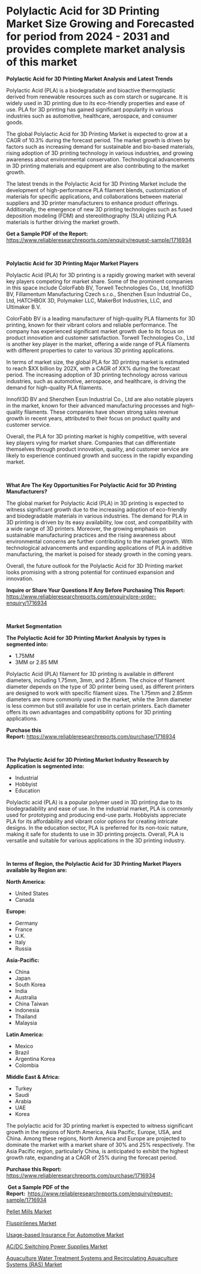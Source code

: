 <p><h1>Polylactic Acid for 3D Printing Market Size Growing and Forecasted for period from 2024 - 2031 and provides complete market analysis of this market</h1></p><p><strong>Polylactic Acid for 3D Printing Market Analysis and Latest Trends</strong></p>
<p><p>Polylactic Acid (PLA) is a biodegradable and bioactive thermoplastic derived from renewable resources such as corn starch or sugarcane. It is widely used in 3D printing due to its eco-friendly properties and ease of use. PLA for 3D printing has gained significant popularity in various industries such as automotive, healthcare, aerospace, and consumer goods.</p><p>The global Polylactic Acid for 3D Printing Market is expected to grow at a CAGR of 10.3% during the forecast period. The market growth is driven by factors such as increasing demand for sustainable and bio-based materials, rising adoption of 3D printing technology in various industries, and growing awareness about environmental conservation. Technological advancements in 3D printing materials and equipment are also contributing to the market growth.</p><p>The latest trends in the Polylactic Acid for 3D Printing Market include the development of high-performance PLA filament blends, customization of materials for specific applications, and collaborations between material suppliers and 3D printer manufacturers to enhance product offerings. Additionally, the emergence of new 3D printing technologies such as fused deposition modeling (FDM) and stereolithography (SLA) utilizing PLA materials is further driving the market growth.</p></p>
<p><strong>Get a Sample PDF of the Report:&nbsp;</strong> <a href="https://www.reliableresearchreports.com/enquiry/request-sample/1716934">https://www.reliableresearchreports.com/enquiry/request-sample/1716934</a></p>
<p>&nbsp;</p>
<p><strong>Polylactic Acid for 3D Printing Major Market Players</strong></p>
<p><p>Polylactic Acid (PLA) for 3D printing is a rapidly growing market with several key players competing for market share. Some of the prominent companies in this space include ColorFabb BV, Torwell Technologies Co., Ltd, Innofil3D BV, Fillamentum Manufacturing Czech s.r.o., Shenzhen Esun Industrial Co., Ltd, HATCHBOX 3D, Polymaker LLC, MakerBot Industries, LLC, and Ultimaker B.V.</p><p>ColorFabb BV is a leading manufacturer of high-quality PLA filaments for 3D printing, known for their vibrant colors and reliable performance. The company has experienced significant market growth due to its focus on product innovation and customer satisfaction. Torwell Technologies Co., Ltd is another key player in the market, offering a wide range of PLA filaments with different properties to cater to various 3D printing applications.</p><p>In terms of market size, the global PLA for 3D printing market is estimated to reach $XX billion by 202X, with a CAGR of XX% during the forecast period. The increasing adoption of 3D printing technology across various industries, such as automotive, aerospace, and healthcare, is driving the demand for high-quality PLA filaments.</p><p>Innofil3D BV and Shenzhen Esun Industrial Co., Ltd are also notable players in the market, known for their advanced manufacturing processes and high-quality filaments. These companies have shown strong sales revenue growth in recent years, attributed to their focus on product quality and customer service.</p><p>Overall, the PLA for 3D printing market is highly competitive, with several key players vying for market share. Companies that can differentiate themselves through product innovation, quality, and customer service are likely to experience continued growth and success in the rapidly expanding market.</p></p>
<p>&nbsp;</p>
<p><strong>What Are The Key Opportunities For Polylactic Acid for 3D Printing Manufacturers?</strong></p>
<p><p>The global market for Polylactic Acid (PLA) in 3D printing is expected to witness significant growth due to the increasing adoption of eco-friendly and biodegradable materials in various industries. The demand for PLA in 3D printing is driven by its easy availability, low cost, and compatibility with a wide range of 3D printers. Moreover, the growing emphasis on sustainable manufacturing practices and the rising awareness about environmental concerns are further contributing to the market growth. With technological advancements and expanding applications of PLA in additive manufacturing, the market is poised for steady growth in the coming years. </p><p>Overall, the future outlook for the Polylactic Acid for 3D Printing market looks promising with a strong potential for continued expansion and innovation.</p></p>
<p><strong>Inquire or Share Your Questions If Any Before Purchasing This Report:</strong> <a href="https://www.reliableresearchreports.com/enquiry/pre-order-enquiry/1716934">https://www.reliableresearchreports.com/enquiry/pre-order-enquiry/1716934</a></p>
<p>&nbsp;</p>
<p><strong>Market Segmentation</strong></p>
<p><strong>The Polylactic Acid for 3D Printing Market Analysis by types is segmented into:</strong></p>
<p><ul><li>1.75MM</li><li>3MM or 2.85 MM</li></ul></p>
<p><p>Polylactic Acid (PLA) filament for 3D printing is available in different diameters, including 1.75mm, 3mm, and 2.85mm. The choice of filament diameter depends on the type of 3D printer being used, as different printers are designed to work with specific filament sizes. The 1.75mm and 2.85mm diameters are more commonly used in the market, while the 3mm diameter is less common but still available for use in certain printers. Each diameter offers its own advantages and compatibility options for 3D printing applications.</p></p>
<p><strong>Purchase this Report:&nbsp;</strong><a href="https://www.reliableresearchreports.com/purchase/1716934">https://www.reliableresearchreports.com/purchase/1716934</a></p>
<p>&nbsp;</p>
<p><strong>The Polylactic Acid for 3D Printing Market Industry Research by Application is segmented into:</strong></p>
<p><ul><li>Industrial</li><li>Hobbyist</li><li>Education</li></ul></p>
<p><p>Polylactic acid (PLA) is a popular polymer used in 3D printing due to its biodegradability and ease of use. In the industrial market, PLA is commonly used for prototyping and producing end-use parts. Hobbyists appreciate PLA for its affordability and vibrant color options for creating intricate designs. In the education sector, PLA is preferred for its non-toxic nature, making it safe for students to use in 3D printing projects. Overall, PLA is versatile and suitable for various applications in the 3D printing industry.</p></p>
<p>&nbsp;</p>
<p><strong>In terms of Region, the Polylactic Acid for 3D Printing Market Players available by Region are:</strong></p>
<p>
    <p> <strong> North America: </strong>
        <ul>
            <li>United States</li>
            <li>Canada</li>
        </ul>
        </p> 
    <p> <strong> Europe: </strong>
        <ul>
            <li>Germany</li>
            <li>France</li>
            <li>U.K.</li>
            <li>Italy</li>
            <li>Russia</li>
        </ul>
        </p> 
    <p> <strong> Asia-Pacific: </strong>
        <ul>
            <li>China</li>
            <li>Japan</li>
            <li>South Korea</li>
            <li>India</li>
            <li>Australia</li>
            <li>China Taiwan</li>
            <li>Indonesia</li>
            <li>Thailand</li>
            <li>Malaysia</li>
        </ul>
        </p> 
    <p> <strong> Latin America: </strong>
        <ul>
            <li>Mexico</li>
            <li>Brazil</li>
            <li>Argentina Korea</li>
            <li>Colombia</li>
        </ul>
        </p> 
    <p> <strong> Middle East & Africa: </strong>
        <ul>
            <li>Turkey</li>
            <li>Saudi</li>
            <li>Arabia</li>
            <li>UAE</li>
            <li>Korea</li>
        </ul>
    </p>
    </p>
<p><p>The polylactic acid for 3D printing market is expected to witness significant growth in the regions of North America, Asia Pacific, Europe, USA, and China. Among these regions, North America and Europe are projected to dominate the market with a market share of 30% and 25% respectively. The Asia Pacific region, particularly China, is anticipated to exhibit the highest growth rate, expanding at a CAGR of 25% during the forecast period.</p></p>
<p><strong>Purchase this Report: </strong><a href="https://www.reliableresearchreports.com/purchase/1716934">https://www.reliableresearchreports.com/purchase/1716934</a></p>
<p>&nbsp;<strong>Get a Sample PDF of the Report:&nbsp;&nbsp;</strong><a href="https://www.reliableresearchreports.com/enquiry/request-sample/1716934">https://www.reliableresearchreports.com/enquiry/request-sample/1716934</a></p>
<p><strong></strong></p>
<p><p><a href="https://github.com/Sinjinluong3e0awx2m195k76/Market-Research-Report-List-1/blob/main/pellet-mills-market.md">Pellet Mills Market</a></p><p><a href="https://github.com/shotows/Market-Research-Report-List-1/blob/main/fluspirilenes-market.md">Fluspirilenes Market</a></p><p><a href="https://medium.com/@shanieprice69879/usage-based-insurance-for-automotive-market-size-and-market-trends-complete-industry-overview-a8bb7b94fe4b">Usage-based Insurance For Automotive Market</a></p><p><a href="https://medium.com/@dorothybrooks53/ac-dc-switching-power-supplies-market-analysis-its-cagr-market-segmentation-and-global-industry-0de6d61d68f3">AC/DC Switching Power Supplies Market</a></p><p><a href="https://medium.com/@dorisstephens14/analyzing-aquaculture-water-treatment-systems-and-recirculating-aquaculture-systems-ras-market-946099023940">Aquaculture Water Treatment Systems and Recirculating Aquaculture Systems (RAS) Market</a></p></p>
